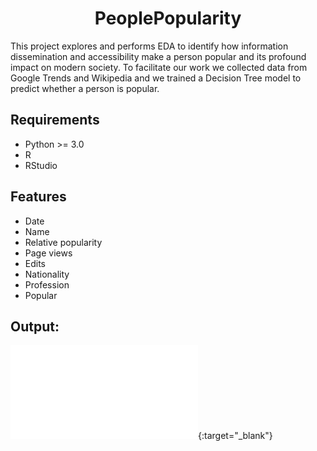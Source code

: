 <h1 align="center">PeoplePopularity</h1>

This project explores and performs EDA to identify how information dissemination and accessibility make a person popular and its profound impact on modern society. To facilitate our work we collected data from Google Trends and Wikipedia and we trained a Decision Tree model to predict whether a person is popular.
 
## Requirements
- Python >= 3.0
- R
- RStudio
  
## Features
- Date
- Name
- Relative popularity
- Page views
- Edits
- Nationality
- Profession
- Popular
  
## Output: 
![Demo](people-popularity-prediction.nb.html){:target="_blank"}
